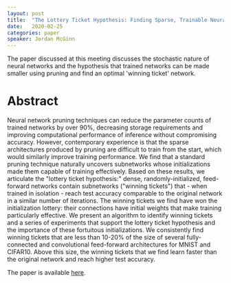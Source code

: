 ```yaml
---
layout: post
title:  "The Lottery Ticket Hypothesis: Finding Sparse, Trainable Neural Networks"
date:   2020-02-25
categories: paper
speaker: Jordan McGinn
---
```


The paper discussed at this meeting discusses the stochastic nature of neural networks and the hypothesis that trained networks can be made smaller using pruning and find an optimal 'winning ticket' network.

# Abstract

Neural network pruning techniques can reduce the parameter counts of trained networks by over 90%, decreasing storage requirements and improving computational performance of inference without compromising accuracy. However, contemporary experience is that the sparse architectures produced by pruning are difficult to train from the start, which would similarly improve training performance.
We find that a standard pruning technique naturally uncovers subnetworks whose initializations made them capable of training effectively. Based on these results, we articulate the "lottery ticket hypothesis:" dense, randomly-initialized, feed-forward networks contain subnetworks ("winning tickets") that - when trained in isolation - reach test accuracy comparable to the original network in a similar number of iterations. The winning tickets we find have won the initialization lottery: their connections have initial weights that make training particularly effective.
We present an algorithm to identify winning tickets and a series of experiments that support the lottery ticket hypothesis and the importance of these fortuitous initializations. We consistently find winning tickets that are less than 10-20% of the size of several fully-connected and convolutional feed-forward architectures for MNIST and CIFAR10. Above this size, the winning tickets that we find learn faster than the original network and reach higher test accuracy. 

The paper is available [here].

[here]: https://arxiv.org/abs/1803.03635
